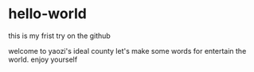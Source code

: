 # hello-world
this is my frist try on the github

welcome to yaozi's ideal county
let's make some words for entertain the world.
enjoy yourself
